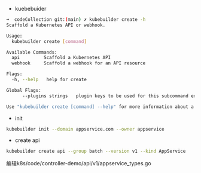- kuebebuider
```bash
➜  codeCollection git:(main) ✗ kubebuilder create -h                                            
Scaffold a Kubernetes API or webhook.

Usage:
  kubebuilder create [command]

Available Commands:
  api         Scaffold a Kubernetes API
  webhook     Scaffold a webhook for an API resource

Flags:
  -h, --help   help for create

Global Flags:
      --plugins strings   plugin keys to be used for this subcommand execution

Use "kubebuilder create [command] --help" for more information about a command.
```

- init 
```bash
kubebuilder init --domain appservice.com --owner appservice
```
- create api
```bash
kubebuilder create api --group batch --version v1 --kind AppService   
```
编辑k8s/code/controller-demo/api/v1/appservice_types.go
